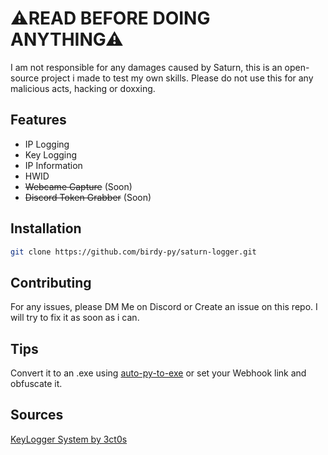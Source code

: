 # ⚠READ BEFORE DOING ANYTHING⚠
I am not responsible for any damages caused by Saturn, this is an open-source project i made to test my own skills. Please do not use this for any malicious acts, hacking or doxxing.
## Features
- IP Logging
- Key Logging
- IP Information
- HWID 
- ~~Webcame Capture~~ (Soon)
- ~~Discord Token Grabber~~ (Soon)

## Installation

```bash
git clone https://github.com/birdy-py/saturn-logger.git

```

## Contributing
For any issues, please DM Me on Discord or Create an issue on this repo. I will try to fix it as soon as i can.

## Tips
Convert it to an .exe using [auto-py-to-exe](https://github.com/brentvollebregt/auto-py-to-exe) or set your Webhook link and obfuscate it.

## Sources
[KeyLogger System by 3ct0s](https://github.com/3ct0s/discord-keylogger)
